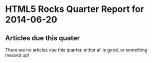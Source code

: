 HTML5 Rocks Quarter Report for 2014-06-20
=========================================

Articles due this quater
------------------------

There are no articles due this quarter, either all is good, or something messed up!


